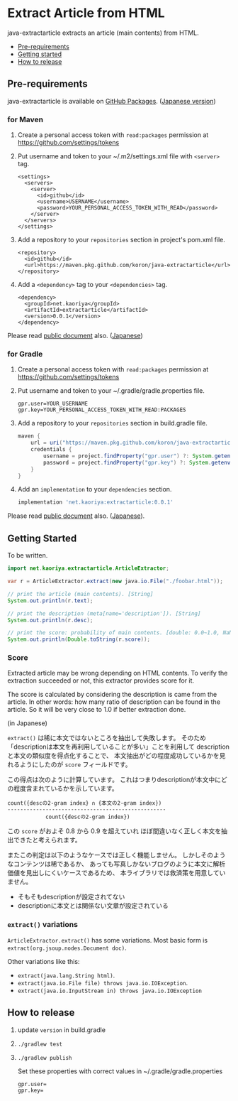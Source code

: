 # Extract Article from HTML

java-extractarticle extracts an article (main contents) from HTML.

* [Pre-requirements](#pre-requirements)
* [Getting started](#getting-started)
* [How to release](#how-to-release)

## Pre-requirements

java-extractarticle is available on [GitHub Packages][gp].
([Japanese version][gp-ja])

[gp]:https://docs.github.com/en/packages
[gp-ja]:https://docs.github.com/ja/packages

### for Maven

1.  Create a personal access token with `read:packages` permission at <https://github.com/settings/tokens>

2.  Put username and token to your ~/.m2/settings.xml file with `<server>` tag.

    ```pom
    <settings>
      <servers>
        <server>
          <id>github</id>
          <username>USERNAME</username>
          <password>YOUR_PERSONAL_ACCESS_TOKEN_WITH_READ</password>
        </server>
      </servers>
    </settings>
    ```

3.  Add a repository to your `repositories` section in project's pom.xml file.

    ```pom
    <repository>
      <id>github</id>
      <url>https://maven.pkg.github.com/koron/java-extractarticle</url>
    </repository>
    ```

4.  Add a `<dependency>` tag to your `<dependencies>` tag.

    ```pom
    <dependency>
      <groupId>net.kaoriya</groupId>
      <artifactId>extractarticle</artifactId>
      <version>0.0.1</version>
    </dependency>
    ```

Please read [public document](https://docs.github.com/en/packages/guides/configuring-apache-maven-for-use-with-github-packages) also. ([Japanese](https://docs.github.com/ja/packages/guides/configuring-apache-maven-for-use-with-github-packages))

### for Gradle

1.  Create a personal access token with `read:packages` permission at <https://github.com/settings/tokens>

2.  Put username and token to your ~/.gradle/gradle.properties file.

    ```
    gpr.user=YOUR_USERNAME
    gpr.key=YOUR_PERSONAL_ACCESS_TOKEN_WITH_READ:PACKAGES
    ```

3.  Add a repository to your `repositories` section in build.gradle file.

    ```groovy
    maven {
        url = uri("https://maven.pkg.github.com/koron/java-extractarticle")
        credentials {
            username = project.findProperty("gpr.user") ?: System.getenv("USERNAME")
            password = project.findProperty("gpr.key") ?: System.getenv("TOKEN")
        }
    }
    ```

4.  Add an `implementation` to your `dependencies` section.

    ```groovy
    implementation 'net.kaoriya:extractarticle:0.0.1'
    ```

Please read [public document](https://docs.github.com/en/packages/guides/configuring-gradle-for-use-with-github-packages) also. ([Japanese](https://docs.github.com/ja/packages/guides/configuring-gradle-for-use-with-github-packages)).

## Getting Started

To be written.

```java
import net.kaoriya.extractarticle.ArticleExtractor;

var r = ArticleExtractor.extract(new java.io.File("./foobar.html"));

// print the article (main contents). [String]
System.out.println(r.text); 

// print the description (meta[name='description']). [String]
System.out.println(r.desc);

// print the score: probability of main contents. [double: 0.0~1.0, NaN]
System.out.println(Double.toString(r.score));
```

### Score

Extracted article may be wrong depending on HTML contents.  To verify the
extraction succeeded or not, this extractor provides score for it.

The score is calculated by considering the description is came from the
article. In other words: how many ratio of description can be found in the
article.  So it will be very close to 1.0 if better extraction done.

(in Japanese)

`extract()` は稀に本文ではないところを抽出して失敗します。
そのため「descriptionは本文を再利用していることが多い」ことを利用して
descriptionと本文の類似度を得点化することで、
本文抽出がどの程度成功しているかを見れるようにしたのが `score` フィールドです。

この得点は次のように計算しています。
これはつまりdescriptionが本文中にどの程度含まれているかを示しています。

```
count({descの2-gram index} ∩ {本文の2-gram index})
--------------------------------------------------
            count({descの2-gram index})
```

この `score` がおよそ 0.8 から 0.9 を超えていれ
ほぼ間違いなく正しく本文を抽出できたと考えられます。

またこの判定は以下のようなケースでは正しく機能しません。
しかしそのようなコンテンツは稀であるか、
あっても写真しかないブログのように本文に解析価値を見出しにくいケースであるため、
本ライブラリでは救済策を用意していません。

* そもそもdescriptionが設定されてない
* descriptionに本文とは関係ない文章が設定されている

### `extract()` variations

`ArticleExtractor.extract()` has some variations.
Most basic form is `extract(org.jsoup.nodes.Document doc)`.

Other variations like this:

* `extract(java.lang.String html)`.
* `extract(java.io.File file) throws java.io.IOException`.
* `extract(java.io.InputStream in) throws java.io.IOException`

## How to release

1. update `version` in build.gradle
2. `./gradlew test`
3. `./gradlew publish`

    Set these properties with correct values in ~/.gradle/gradle.properties

    ```props
    gpr.user=
    gpr.key=
    ```
